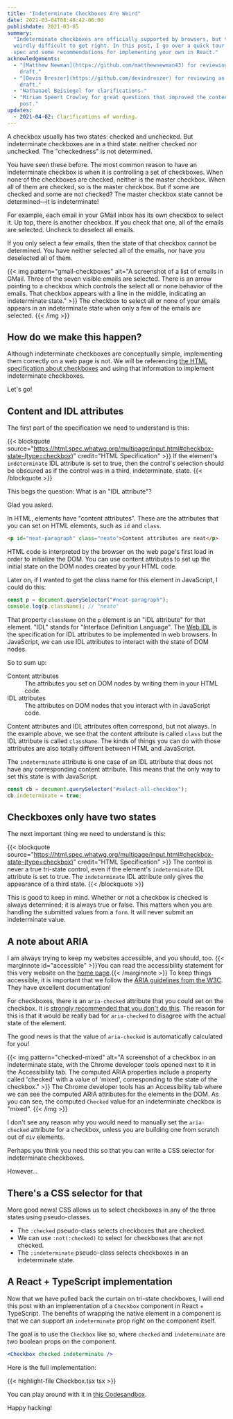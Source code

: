 ```yaml
---
title: "Indeterminate Checkboxes Are Weird"
date: 2021-03-04T08:48:42-06:00
publishdate: 2021-03-05
summary:
  "Indeterminate checkboxes are officially supported by browsers, but they are
  weirdly difficult to get right. In this post, I go over a quick tour of the
  spec and some recommendations for implementing your own in React."
acknowledgements:
  - "[Matthew Newman](https://github.com/matthewnewman43) for reviewing an early
    draft."
  - "[Devin Dreszer](https://github.com/devindreszer) for reviewing an early
    draft."
  - "Nathanael Beisiegel for clarifications."
  - "Miriam Speert Crowley for great questions that improved the content of this
    post."
updates:
  - 2021-04-02: Clarifications of wording.
---
```


A checkbox usually has two states: checked and unchecked. But indeterminate
checkboxes are in a third state: neither checked nor unchecked. The
"checkedness" is not determined.

You have seen these before. The most common reason to have an indeterminate
checkbox is when it is controlling a set of checkboxes. When none of the
checkboxes are checked, neither is the master checkbox. When all of them are
checked, so is the master checkbox. But if some are checked and some are not
checked? The master checkbox state cannot be determined—it is indeterminate!

For example, each email in your GMail inbox has its own checkbox to select it.
Up top, there is another checkbox. If you check that one, all of the emails are
selected. Uncheck to deselect all emails.

If you only select a few emails, then the state of that checkbox cannot be
determined. You have neither selected all of the emails, nor have you deselected
all of them.

{{< img pattern="gmail-checkboxes" alt="A screenshot of a list of emails in GMail. Three of the seven visible emails are selected. There is an arrow pointing to a checkbox which controls the select all or none behavior of the emails. That checkbox appears with a line in the middle, indicating an indeterminate state." >}}
The checkbox to select all or none of your emails appears in an indeterminate
state when only a few of the emails are selected. {{< /img >}}

## How do we make this happen?

Although indeterminate checkboxes are conceptually simple, implementing them
correctly on a web page is not. We will be referencing
[the HTML specification about checkboxes](<https://html.spec.whatwg.org/multipage/input.html#checkbox-state-(type=checkbox)>)
and using that information to implement indeterminate checkboxes.

Let's go!

## Content and IDL attributes

The first part of the specification we need to understand is this:

{{< blockquote source="https://html.spec.whatwg.org/multipage/input.html#checkbox-state-(type=checkbox)" credit="HTML Specification" >}}
If the element's `indeterminate` IDL attribute is set to true, then the
control's selection should be obscured as if the control was in a third,
indeterminate, state. {{< /blockquote >}}

This begs the question: What is an "IDL attribute"?

Glad you asked.

In HTML, elements have "content attributes". These are the attributes that you
can set on HTML elements, such as `id` and `class`.

```html
<p id="neat-paragraph" class="neato">Content attributes are neat</p>
```

HTML code is interpreted by the browser on the web page's first load in order to
initialize the DOM. You can use content attributes to set up the initial state
on the DOM nodes created by your HTML code.

Later on, if I wanted to get the class name for this element in JavaScript, I
could do this:

```js
const p = document.querySelector("#neat-paragraph");
console.log(p.className); // "neato"
```

That property `className` on the `p` element is an "IDL attribute" for that
element. "IDL" stands for "Interface Definition Language". The
[Web IDL](https://heycam.github.io/webidl/) is the specification for IDL
attributes to be implemented in web browsers. In JavaScript, we can use IDL
attributes to interact with the state of DOM nodes.

So to sum up:

<dl>
    <dt>Content attributes</dt>
    <dd>The attributes you set on DOM nodes by writing them in your HTML code. </dd>
    <dt>IDL attributes</dt>
    <dd>The attributes on DOM nodes that you interact with in JavaScript code.</dd>
</dl>

Content attributes and IDL attributes often correspond, but not always. In the
example above, we see that the content attribute is called `class` but the IDL
attribute is called `className`. The kinds of things you can do with those
attributes are also totally different between HTML and JavaScript.

The `indeterminate` attribute is one case of an IDL attribute that does not have
any corresponding content attribute. This means that the only way to set this
state is with JavaScript.

```js
const cb = document.querySelector("#select-all-checkbox");
cb.indeterminate = true;
```

## Checkboxes only have two states

The next important thing we need to understand is this:

{{< blockquote source="https://html.spec.whatwg.org/multipage/input.html#checkbox-state-(type=checkbox)" credit="HTML Specification" >}}
The control is never a true tri-state control, even if the element's
`indeterminate` IDL attribute is set to true. The `indeterminate` IDL attribute
only gives the appearance of a third state. {{< /blockquote >}}

This is good to keep in mind. Whether or not a checkbox is checked is always
determined; it is always true or false. This matters when you are handling the
submitted values from a `form`. It will never submit an indeterminate value.

## A note about ARIA

I am always trying to keep my websites accessible, and you should, too.
{{< marginnote id="accessible" >}}You can read the accessibility statement for
this very website on the [home page](/).{{< /marginnote >}} To keep things
accessible, it is important that we follow the
[ARIA guidelines from the W3C](https://www.w3.org/WAI/). They have excellent
documentation!

For checkboxes, there is an `aria-checked` attribute that you could set on the
checkbox. It is
[strongly recommended that you don't do this](https://www.w3.org/TR/html-aria/#att-checked).
The reason for this is that it would be really bad for `aria-checked` to
disagree with the actual state of the element.

The good news is that the value of `aria-checked` is automatically calculated
for you!

{{< img pattern="checked-mixed" alt="A screenshot of a checkbox in an indeterminate state, with the Chrome developer tools opened next to it in the Accessibility tab. The computed ARIA properties include a property called 'checked' with a value of 'mixed', corresponding to the state of the checkbox." >}}
The Chrome developer tools has an Accessibility tab where we can see the
computed ARIA attributes for the elements in the DOM. As you can see, the
computed `Checked` value for an indeterminate checkbox is "mixed". {{< /img >}}

I don't see any reason why you would need to manually set the `aria-checked`
attribute for a checkbox, unless you are building one from scratch out of `div`
elements.

Perhaps you think you need this so that you can write a CSS selector for
indeterminate checkboxes.

However…

## There's a CSS selector for that

More good news! CSS allows us to select checkboxes in any of the three states
using pseudo-classes.

- The `:checked` pseudo-class selects checkboxes that are checked.
- We can use `:not(:checked)` to select for checkboxes that are not checked.
- The `:indeterminate` pseudo-class selects checkboxes in an indeterminate
  state.

## A React + TypeScript implementation

Now that we have pulled back the curtain on tri-state checkboxes, I will end
this post with an implementation of a `Checkbox` component in React +
TypeScript. The benefits of wrapping the native element in a component is that
we can support an `indeterminate` prop right on the component itself.

The goal is to use the `Checkbox` like so, where `checked` and `indeterminate`
are two boolean props on the component.

```jsx
<Checkbox checked indeterminate />
```

Here is the full implementation:

{{< highlight-file Checkbox.tsx tsx >}}

You can play around with it in
[this Codesandbox](https://codesandbox.io/s/indeterminate-checkbox-dh0m5?file=/src/Checkbox.tsx:0-2017).

Happy hacking!

